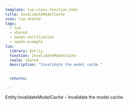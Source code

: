 ```yaml
---
template: lua-class-function.html
title: InvalidateModelCache
icon: lua-shared
tags:
  - lua
  - shared
  - needs-verification
  - needs-example
lua:
  library: Entity
  function: InvalidateModelCache
  realm: shared
  description: "Invalidate the model cache."
  
  
  returns:
    
---
```


<div class="lua__search__keywords">
Entity:InvalidateModelCache &#x2013; Invalidate the model cache.
</div>
